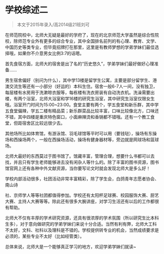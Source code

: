 
# 学校综述二  

> 本文于2015年录入/高2014级21班刘可  

在师范院校中，北师大无疑是最好的学府了，现在的北京师范大学虽然是综合性院校，除师范专业外有更多的综合专业，其中全国排名前列的有心理、教育、文学、中国历史等类专业，但毕竟招牌打在那里，这里是有教师梦想的学弟学妹们最佳选择哦，如果你不介意男女比例3:7的话嗯。

首先食宿方面，北师大的宿舍是出了名的“历史悠久”，学弟学妹们最好做好心理准备……

男生宿舍偏好（别问为什么），其中学13楼是留学生公寓，主要是部分留学生、港澳交流生等还有一小部分（好运的）本科生住。宿舍一般6-7人一间，没有独卫，每层楼有水房用于洗漱晾衣服等，每栋楼有洗衣房装有自动洗衣机。洗澡需要出楼，有两个浴室，北师大浴室和学16楼的研究生浴室，其中研究生浴室仅限女生哦。浴室开门时间为15:00~23:00。食堂主要有两个，学五食堂和新乐群，其中学五食堂偏辣，学五二楼有精品菜；新乐群菜品比较丰富，口味比较像北方，口味还不错，其中四楼是重庆特色窗口，小面麻辣烫和香锅都不错哦。还有一个教工食堂，但距宿舍区比较远很少去。

其他场所比如体育馆，有游泳馆、羽毛球馆等平时可以用（要钱哒），操场有东操场和西操场两个，一般在西操场活动，操场有健身器材等，旁边就是网球场和篮球场。

北师大最好的东西莫过于图书馆了。馆藏丰富，管理合理，想要什么书都可以去找，并且只有学生老师能够进去没有闲杂人等什么的。除了丰富的图书资源，图书馆官网上还有各种中外文献资源，当你要写论文时就会发现北师大是多么好！

学校内部活动很多，社团活动非常丰富精彩，除了学生会，白鸽青年志愿者协会、南山诗

社、京师学人等等社团都值得参加。学校还有太阳杯足球赛、校园服饰大赛、厨艺大赛、主持人大赛等等。除此还有很多大腕讲座，对学习生活还有以后的工作都很有帮助。

北师大不仅有丰厚的学术研究资源，还具有很浓厚的学术氛围（所以研究生比本科生多），对于意向做研究的学弟学妹们来说十分合适。当然有利有弊，北师大工科不太好，文科、社科以及理科是不错的。学校提供转专业的机会，当然成绩要求是必须的，某些专业不太好（比如经管类）。

总体来说，北师大是一个能够真正学习的地方，欢迎学弟学妹们就读~


